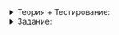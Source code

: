 <details>
<summary>Теория + Тестирование:</summary>

# Зачем нужна профилировка

Как вы знаете, одно из самых важных преимуществ C++ перед другими современными языками программирования — скорость. Синтаксис вряд ли можно объективно назвать сильной стороной: кому-то он нравится, кому-то нет. А вот скорость программ, написанных на C++, на высоте. Тут ему на самом деле нет равных. Однако если писать синтаксически правильный, но плохой код, никакие преимущества C++ не сделают программу быстрой. Пройдя этот урок, вы узнаете, как находить проблемы производительности.

### Профилировка

Рассмотрим такой код:

```cpp
// Заголовок cstdlib понадобится для функции rand,
// выдающей случайные числа.
#include <cstdlib>
#include <iostream>
#include <vector>

using namespace std;

vector<int> ReverseVector(const vector<int>& source_vector) {
    vector<int> res;
    for (int i : source_vector) {
        res.insert(res.begin(), i);
    }

    return res;
}

// Функция считает количество ненулевых чисел в массиве
int CountPops(const vector<int>& source_vector, int begin, int end) {
    int res = 0;

    for (int i = begin; i < end; ++i) {
        if (source_vector[i]) {
            ++res;
        }
    }

    return res;
}

void AppendRandom(vector<int>& v, int n) {
    for (int i = 0; i < n; ++i) {
        // Получаем случайное число с помощью функции rand.
        // Конструкцией (rand() % 2) получим целое число в диапазоне 0..1.
        // В C++ имеются более современные генераторы случайных чисел,
        // но в данном уроке не будем их касаться.
        v.push_back(rand() % 2);
    }
}

int main() {
    vector<int> random_bits;

    // Операция << для целых чисел это сдвиг всех бит в двоичной
    // записи числа. Запишем с её помощью число 2 в степени 17 (131072)
    static const int N = 1 << 17;

    // Заполним вектор случайными числами 0 и 1.
    AppendRandom(random_bits, N);

    // Перевернём вектор задом наперёд.
    vector<int> reversed_bits = ReverseVector(random_bits);

    // Посчитаем процент единиц на начальных отрезках вектора.
    for (int i = 1, step = 1; i <= N; i += step, step *= 2) {
        // Чтобы вычислить проценты мы умножаем на литерал 100. типа double.
        // Целочисленное значение функции CountPops при этом автоматически
        // преобразуется к double, как и i.
        double rate = CountPops(reversed_bits, 0, i) * 100. / i;
        cout << "After "s << i << " bits we found "s << rate << "% pops"s
             << endl;
    }
}

```

Эта программа иллюстрирует важное следствие математического закона больших чисел: чем длиннее случайная последовательности нулей и единиц, тем больше вероятность, что процент единиц будет близок к 50%. Реверсирование вектора чисел в этой программе добавлено искусственно, чтобы потренироваться профилировать и оптимизировать код.

Запустим код и посмотрим, сколько времени займёт выполнение. Скорость зависит в том числе от оборудования. Но этот код в любом случае выполнится не моментально. Разберёмся, в чём проблема.

Для поиска узких мест проводят  **операцию профилирования**  — выборочное измерение времени выполнения участков кода. Есть несколько готовых профилировщиков — отдельных инструментов, показывающих, сколько времени работала функция. Они подключаются к вашей программе и очень часто — например, раз в миллисекунду — просматривают стек вызовов, проверяя, где выполнение происходит в данный момент. Анализируя данные профилировщика, вы легко найдёте  **узкие места**  — медленные функции, в которых программа проводит больше всего времени.

Некоторые известные профилировщики:

-   Intel®VTune™Profiler (Windows, Linux). Сложный коммерческий продукт в составе большого пакета инструментов Intel, предназначенных для анализа производительности. Имеет графический интерфейс для просмотра и составления различных отчётов о работе кода.
-   Microsoft Visual Studio (Windows). Начиная с версии 2017, в Microsoft Visual Studio входит собственный несложный профилировщик. Как и профилировщик Intel, он имеет интуитивный графический интерфейс.
-   Консольные инструменты (Linux). В ряде UNIX-подобных операционных систем есть инструменты strace, ltrace и gprof. Первые два служат для профилировки системных и библиотечных вызовов. Эти утилиты можно использовать с любой программой, они даже не требуют наличия в ней отладочной информации. gprof — это полноценный профилировщик, который может анализировать вашу программу. Он выдаёт результат в виде текстового файла.

На практике прибегать к сложным инструментам профилировки нужно не всегда. Поэтому вы напишете свой простой профилировщик. Он будет не сторонним инструментом, а встроится прямо в ваш код. Иногда такой профилировщик эффективнее, ведь он измеряет не всё, а только то, что вам нужно.

----------

Определите узкое место этой программы. В ней три операции: заполнение вектора случайными числами, реверсирование и подсчёт единиц. Можно действовать так:

-   Вставьте код из теории в свою IDE.
    
-   По очереди убирая каждую из операций и запуская программу, найдите операцию, которая занимает больше всего времени.
    
-   `rand()`  — медленная функция. Большое количество вызовов занимает много времени, и в этом основная проблема.
    
-   Эта реализация реверсирования  `vector`  неэффективна, она отнимает больше всего времени.
    
-   Вычисление процента единиц. Там делаются повторные вычисления, что фатально для этой программы.
    

Когда в программе всего три операции, можно действовать, как было предложно, и не профилировать. Хотя, вероятно, вы уже столкнулись с проблемами: удаление реверсирования влияет на следующий код. В реальных программах «подозреваемых» много, и наивными методами не обойтись — искать узкое место в объёмном коде трудно. Даже в нашей маленькой программе пока непонятно, какой вклад в общее время вносит каждая из операций. Об этом и о том, как программы ускорять, — в следующих уроках.

### Оптимизатор

Когда компилятор завершает работу, в дело вступает встроенный оптимизатор. Он сделает всё, чтобы ускорить программу, не испортив её. Оптимизатор может многое: удалять код, не влияющий на работу программы, подставлять тело функции в месте, где она вызывается, менять местами операции, устранять избыточные копирования. Шагая отладчиком по коду программы, вы могли заметить, что выполнение проходит не совсем так, как задумано. Это потому что поработал оптимизатор.

Вы можете влиять на оптимизатор, настраивая параметры компиляции. Основных вариантов два:

-   совсем отключить его. Так обычно делают для Debug-версий, поскольку оптимизатор может сильно усложнять отладку;
-   выбрать максимальную оптимизацию в Release-сборке.

Оптимизатор C++ — сложная вещь, и в некоторых случаях его поведение совсем не очевидно. Но даже самый изощрённый оптимизатор не сделает из плохого и медленного кода быстрый и эффективный. Возможности оптимизатора широки, но не безграничны.

Оптимизация перепутает функции вашей программы, как спагетти. Некоторые функции она и вовсе удалит, встроив их код в другие. Это в свою очередь влияет на наглядность результатов профилировщика. В вашем профилировщике не будет такого недостатка. Но чтобы создать профилировщик, нужно овладеть временем, а вернее, механизмами его измерения в C++. Их вы изучите в следующем уроке.Помимо этих этапов может выполняться оптимизация при компоновке, а после них — генерация кода. В результате генерации кода получается готовая программа.

</details>

<details>
<summary>Задание:</summary>

# Ответы на задания

Определите узкое место этой программы. В ней три операции: заполнение вектора случайными числами, реверсирование и подсчёт единиц. Можно действовать так:

-   Вставьте код из теории в свою IDE.
    
-   По очереди убирая каждую из операций и запуская программу, найдите операцию, которая занимает больше всего времени.
    
-   **(-)**  `rand()`  — медленная функция. Большое количество вызовов занимает много времени, и в этом основная проблема.
    
-   **(+)**  Эта реализация реверсирования  `vector`  неэффективна, она отнимает больше всего времени.
    
-   **(-)**  Вычисление процента единиц. Там делаются повторные вычисления, что фатально для этой программы.

</details>
